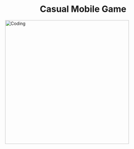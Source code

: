 <h1 align="center">Casual Mobile Game</h1>
 
<img align="center" alt = "Coding" width="400" src="https://drive.google.com/drive/u/0/folders/1O_dpy9vWJ0iQbafKxLVZg5NR-jIDP8z2">
